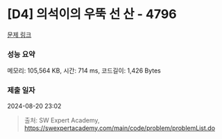 # [D4] 의석이의 우뚝 선 산 - 4796 

[문제 링크](https://swexpertacademy.com/main/code/problem/problemDetail.do?contestProbId=AWS2h6AKBCoDFAVT) 

### 성능 요약

메모리: 105,564 KB, 시간: 714 ms, 코드길이: 1,426 Bytes

### 제출 일자

2024-08-20 23:02



> 출처: SW Expert Academy, https://swexpertacademy.com/main/code/problem/problemList.do